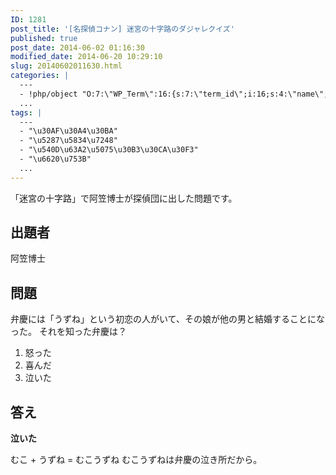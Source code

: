 ```yaml
---
ID: 1281
post_title: '[名探偵コナン] 迷宮の十字路のダジャレクイズ'
published: true
post_date: 2014-06-02 01:16:30
modified_date: 2014-06-20 10:29:10
slug: 20140602011630.html
categories: |
  ---
  - !php/object "O:7:\"WP_Term\":16:{s:7:\"term_id\";i:16;s:4:\"name\";s:18:\"\u540D\u63A2\u5075\u30B3\u30CA\u30F3\";s:4:\"slug\";s:15:\"detective-conan\";s:10:\"term_group\";i:0;s:16:\"term_taxonomy_id\";i:16;s:8:\"taxonomy\";s:8:\"category\";s:11:\"description\";s:63:\"\u540D\u63A2\u5075\u30B3\u30CA\u30F3\u306B\u95A2\u3059\u308B\u8ABF\u67FB\u60C5\u5831\u3084\u8003\u5BDF\u306B\u3064\u3044\u3066\";s:6:\"parent\";i:0;s:5:\"count\";i:55;s:6:\"filter\";s:3:\"raw\";s:6:\"cat_ID\";i:16;s:14:\"category_count\";i:55;s:20:\"category_description\";s:63:\"\u540D\u63A2\u5075\u30B3\u30CA\u30F3\u306B\u95A2\u3059\u308B\u8ABF\u67FB\u60C5\u5831\u3084\u8003\u5BDF\u306B\u3064\u3044\u3066\";s:8:\"cat_name\";s:18:\"\u540D\u63A2\u5075\u30B3\u30CA\u30F3\";s:17:\"category_nicename\";s:15:\"detective-conan\";s:15:\"category_parent\";i:0;}"
  ...
tags: |
  ---
  - "\u30AF\u30A4\u30BA"
  - "\u5287\u5834\u7248"
  - "\u540D\u63A2\u5075\u30B3\u30CA\u30F3"
  - "\u6620\u753B"
  ...
---
```

「迷宮の十字路」で阿笠博士が探偵団に出した問題です。
<!--more-->

<h2>出題者</h2>

阿笠博士

<h2>問題</h2>

弁慶には「うずね」という初恋の人がいて、その娘が他の男と結婚することになった。
それを知った弁慶は？

<ol>
  <li>怒った</li>
  <li>喜んだ</li>
  <li>泣いた</li>
</ol>

<h2>答え</h2>

<strong>泣いた</strong>

むこ + うずね = むこうずね
むこうずねは弁慶の泣き所だから。